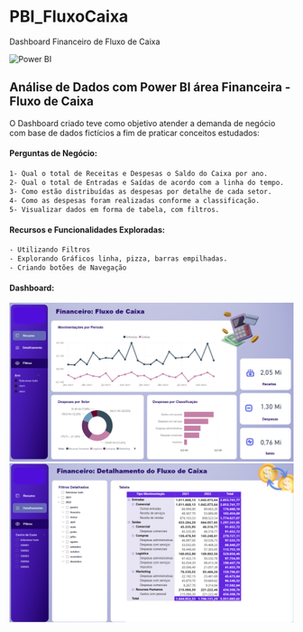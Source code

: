 # PBI_FluxoCaixa
Dashboard Financeiro de Fluxo de Caixa

![Power BI](https://img.shields.io/badge/Power-BI-d6c936?style=for-the-badge&logo=power-bi&logoColor=white)

## Análise de Dados com Power BI área Financeira - Fluxo de Caixa

O Dashboard criado teve como objetivo atender a demanda de negócio com base de dados fictícios a fim de praticar conceitos estudados:

#### Perguntas de Negócio:

    1- Qual o total de Receitas e Despesas o Saldo do Caixa por ano.
    2- Qual o total de Entradas e Saídas de acordo com a linha do tempo.
    3- Como estão distribuídas as despesas por detalhe de cada setor.
    4- Como as despesas foram realizadas conforme a classificação.
    5- Visualizar dados em forma de tabela, com filtros.
    
    
#### Recursos e Funcionalidades Exploradas:

    - Utilizando Filtros
    - Explorando Gráficos linha, pizza, barras empilhadas.
    - Criando botões de Navegação

#### Dashboard:

![Image](https://github.com/jaquelinesilfe/PBI_FluxoCaixa/blob/main/Images/dashboard_resumo_fluxocaixa.png)
![Image](https://github.com/jaquelinesilfe/PBI_FluxoCaixa/blob/main/Images/dashboard_detalhemento_fluxocaixa.png)
